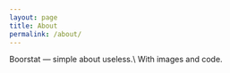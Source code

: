 ```yaml
---
layout: page
title: About
permalink: /about/
---
```


Boorstat — simple about useless.\\
With images and code.